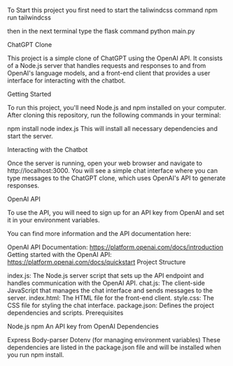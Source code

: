 
To Start this project you first need to start the taliwindcss command 
npm run tailwindcss

then in the next terminal type the flask command 
python main.py

ChatGPT Clone

This project is a simple clone of ChatGPT using the OpenAI API. It consists of a Node.js server that handles requests and responses to and from OpenAI's language models, and a front-end client that provides a user interface for interacting with the chatbot.

Getting Started

To run this project, you'll need Node.js and npm installed on your computer. After cloning this repository, run the following commands in your terminal:

npm install
node index.js
This will install all necessary dependencies and start the server.

Interacting with the Chatbot

Once the server is running, open your web browser and navigate to http://localhost:3000. You will see a simple chat interface where you can type messages to the ChatGPT clone, which uses OpenAI's API to generate responses.

OpenAI API

To use the API, you will need to sign up for an API key from OpenAI and set it in your environment variables.

You can find more information and the API documentation here:

OpenAI API Documentation: https://platform.openai.com/docs/introduction
Getting started with the OpenAI API: https://platform.openai.com/docs/quickstart
Project Structure

index.js: The Node.js server script that sets up the API endpoint and handles communication with the OpenAI API.
chat.js: The client-side JavaScript that manages the chat interface and sends messages to the server.
index.html: The HTML file for the front-end client.
style.css: The CSS file for styling the chat interface.
package.json: Defines the project dependencies and scripts.
Prerequisites

Node.js
npm
An API key from OpenAI
Dependencies

Express
Body-parser
Dotenv (for managing environment variables)
These dependencies are listed in the package.json file and will be installed when you run npm install.
